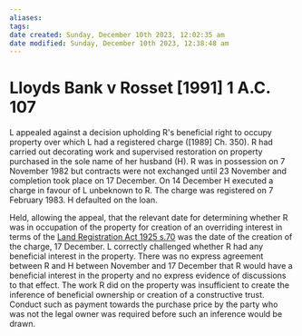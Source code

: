 ```yaml
---
aliases: 
tags: 
date created: Sunday, December 10th 2023, 12:02:35 am
date modified: Sunday, December 10th 2023, 12:38:48 am
---
```


# Lloyds Bank v Rosset [1991] 1 A.C. 107

L appealed against a decision upholding R's beneficial right to occupy property over which L had a registered charge ([1989] Ch. 350). R had carried out decorating work and supervised restoration on property purchased in the sole name of her husband (H). R was in possession on 7 November 1982 but contracts were not exchanged until 23 November and completion took place on 17 December. On 14 December H executed a charge in favour of L unbeknown to R. The charge was registered on 7 February 1983. H defaulted on the loan.

Held, allowing the appeal, that the relevant date for determining whether R was in occupation of the property for creation of an overriding interest in terms of the [Land Registration Act 1925 s.70](https://uk.westlaw.com/Document/I39ECF620E44811DA8D70A0E70A78ED65/View/FullText.html?originationContext=document&transitionType=DocumentItem&ppcid=fbfba4325179473ea8ff1e7a9f13ec59&contextData=(sc.Search)) was the date of the creation of the charge, 17 December. L correctly challenged whether R had any beneficial interest in the property. There was no express agreement between R and H between November and 17 December that R would have a beneficial interest in the property and no express evidence of discussions to that effect. The work R did on the property was insufficient to create the inference of beneficial ownership or creation of a constructive trust. Conduct such as payment towards the purchase price by the party who was not the legal owner was required before such an inference would be drawn.
